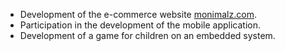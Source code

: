 * Development of the e-commerce website [monimalz.com](https://monimalz.com).
* Participation in the development of the mobile application.
* Development of a game for children on an embedded system.